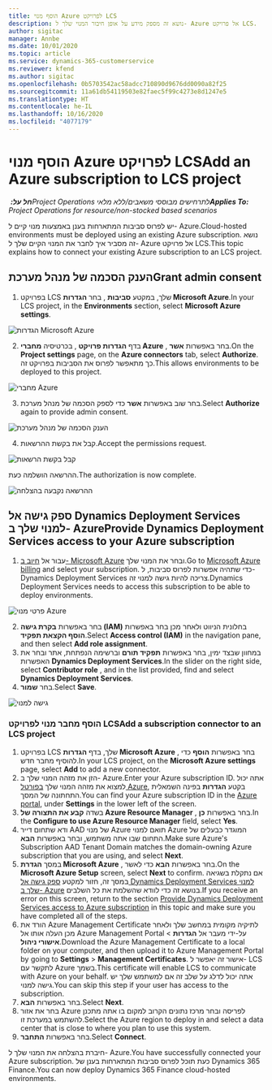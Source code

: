 ```yaml
---
title: הוסף מנוי Azure לפרויקט LCS
description: נושא זה מספק מידע על אופן חיבור המנוי שלך ל- Azure אל פרויקט LCS.
author: sigitac
manager: Annbe
ms.date: 10/01/2020
ms.topic: article
ms.service: dynamics-365-customerservice
ms.reviewer: kfend
ms.author: sigitac
ms.openlocfilehash: 0b5703542ac58adcc710890d9676dd0090a82f25
ms.sourcegitcommit: 11a61db54119503e82faec5f99c4273e8d1247e5
ms.translationtype: HT
ms.contentlocale: he-IL
ms.lasthandoff: 10/16/2020
ms.locfileid: "4077179"
---
```

# <a name="add-an-azure-subscription-to-lcs-project"></a><span data-ttu-id="20b77-103">הוסף מנוי Azure לפרויקט LCS</span><span class="sxs-lookup"><span data-stu-id="20b77-103">Add an Azure subscription to LCS project</span></span>

<span data-ttu-id="20b77-104">_**חל על:** ‏Project Operations לתרחישים מבוססי משאבים/ללא מלאי_</span><span class="sxs-lookup"><span data-stu-id="20b77-104">_**Applies To:** Project Operations for resource/non-stocked based scenarios_</span></span>

<span data-ttu-id="20b77-105">יש לפרוס סביבות המתארחות בענן באמצעות מנוי קיים ל- Azure.</span><span class="sxs-lookup"><span data-stu-id="20b77-105">Cloud-hosted environments must be deployed using an existing Azure subscription.</span></span> <span data-ttu-id="20b77-106">נושא זה מסביר איך לחבר את המנוי הקיים שלך ל- Azure אל פרויקט LCS.</span><span class="sxs-lookup"><span data-stu-id="20b77-106">This topic explains how to connect your existing Azure subscription to an LCS project.</span></span> 

## <a name="grant-admin-consent"></a><span data-ttu-id="20b77-107">הענק הסכמה של מנהל מערכת</span><span class="sxs-lookup"><span data-stu-id="20b77-107">Grant admin consent</span></span>

1. <span data-ttu-id="20b77-108">בפרויקט LCS שלך, במקטע **סביבות** , בחר **הגדרות Microsoft Azure**.</span><span class="sxs-lookup"><span data-stu-id="20b77-108">In your LCS project, in the **Environments** section, select **Microsoft Azure settings**.</span></span>

![הגדרות Microsoft Azure](./media/1MicrosoftAzureSettings.png)

2. <span data-ttu-id="20b77-110">בדף **הגדרות פרויקט** , בכרטיסיה **מחברי Azure** , בחר באפשרות **אשר**.</span><span class="sxs-lookup"><span data-stu-id="20b77-110">On the **Project settings** page, on the **Azure connectors** tab, select **Authorize**.</span></span> <span data-ttu-id="20b77-111">כך מתאפשר לפרוס את הסביבות בפרויקט זה.</span><span class="sxs-lookup"><span data-stu-id="20b77-111">This allows environments to be deployed to this project.</span></span>

![מחברי Azure](./media/2AzureConnectors.png)

3. <span data-ttu-id="20b77-113">בחר שוב באפשרות **אשר** כדי לספק הסכמה של מנהל מערכת.</span><span class="sxs-lookup"><span data-stu-id="20b77-113">Select **Authorize** again to provide admin consent.</span></span>

![הענק הסכמה של מנהל מערכת](./media/3GrantAdminConsent.png)

4. <span data-ttu-id="20b77-115">קבל את בקשת ההרשאות.</span><span class="sxs-lookup"><span data-stu-id="20b77-115">Accept the permissions request.</span></span>

![קבל בקשת הרשאות](./media/4AcceptPermissionRequest.png)

<span data-ttu-id="20b77-117">ההרשאה הושלמה כעת.</span><span class="sxs-lookup"><span data-stu-id="20b77-117">The authorization is now complete.</span></span> 

![ההרשאה נקבעה בהצלחה](./media/5AuthorizationComplete.png)

## <a name="provide-dynamics-deployment-services-access-to-your-azure-subscription"></a><a name="provide"></a><span data-ttu-id="20b77-119">ספק גישה אל Dynamics Deployment Services למנוי שלך ב- Azure</span><span class="sxs-lookup"><span data-stu-id="20b77-119">Provide Dynamics Deployment Services access to your Azure subscription</span></span>

1. <span data-ttu-id="20b77-120">עבור אל [חיוב ב- Microsoft Azure](https://portal.azure.com/#blade/Microsoft\_Azure\_Billing/SubscriptionsBlade) ובחר את המנוי שלך.</span><span class="sxs-lookup"><span data-stu-id="20b77-120">Go to [Microsoft Azure billing](https://portal.azure.com/#blade/Microsoft\_Azure\_Billing/SubscriptionsBlade) and select your subscription.</span></span> <span data-ttu-id="20b77-121">כדי שתהיה אפשרות לפרוס סביבות, ל- Dynamics Deployment Services צריכה להיות גישה למנוי זה.</span><span class="sxs-lookup"><span data-stu-id="20b77-121">Dynamics Deployment Services needs to access this subscription to be able to deploy environments.</span></span>

![פרטי מנוי Azure](./media/6AzureSubscription.png)

2. <span data-ttu-id="20b77-123">בחר באפשרות **בקרת גישה (IAM)** בחלונית הניווט ולאחר מכן בחר באפשרות **הוסף הקצאת תפקיד**.</span><span class="sxs-lookup"><span data-stu-id="20b77-123">Select **Access control (IAM)** in the navigation pane, and then select **Add role assignment**.</span></span>
3. <span data-ttu-id="20b77-124">במחוון שבצד ימין, בחר באפשרות **תפקיד תורם** וברשימה הנפתחת, אתר ובחר את האפשרות **Dynamics Deployment Services**.</span><span class="sxs-lookup"><span data-stu-id="20b77-124">In the slider on the right side, select **Contributor role** , and in the list provided, find and select **Dynamics Deployment Services**.</span></span> 
4. <span data-ttu-id="20b77-125">בחר **שמור**.</span><span class="sxs-lookup"><span data-stu-id="20b77-125">Select **Save**.</span></span>

![גישה למנוי](./media/7SubscriptionAccess.png)

### <a name="add-a-subscription-connector-to-an-lcs-project"></a><span data-ttu-id="20b77-127">הוסף מחבר מנוי לפרויקט LCS</span><span class="sxs-lookup"><span data-stu-id="20b77-127">Add a subscription connector to an LCS project</span></span>

1. <span data-ttu-id="20b77-128">בפרויקט LCS שלך, בדף **הגדרות Microsoft Azure** , בחר באפשרות **הוסף** כדי להוסיף מחבר חדש.</span><span class="sxs-lookup"><span data-stu-id="20b77-128">In your LCS project, on the **Microsoft Azure settings** page, select **Add** to add a new connector.</span></span>
2. <span data-ttu-id="20b77-129">הזן את מזהה המנוי שלך ב- Azure.</span><span class="sxs-lookup"><span data-stu-id="20b77-129">Enter your Azure subscription ID.</span></span> <span data-ttu-id="20b77-130">אתה יכול למצוא את מזהה המנוי שלך [בפורטל Azure](https://ms.portal.azure.com/), בקטע  **הגדרות**  בפינה השמאלית התחתונה של המסך.</span><span class="sxs-lookup"><span data-stu-id="20b77-130">You can find your Azure subscription ID in the [Azure portal](https://ms.portal.azure.com/), under  **Settings**  in the lower left of the screen.</span></span>
3. <span data-ttu-id="20b77-131">בשדה **קבע את התצורה של Azure Resource Manager** , בחר באפשרות **כן**.</span><span class="sxs-lookup"><span data-stu-id="20b77-131">In the **Configure to use Azure Resource Manager** field, select **Yes**.</span></span>
4. <span data-ttu-id="20b77-132">ודא שתחום דייר AAD של מנוי Azure תואם למנוי Azure המוגדר כבעלים של התחום שבו אתה משתמש, ובחר באפשרות **הבא**.</span><span class="sxs-lookup"><span data-stu-id="20b77-132">Make sure Azure's Subscription AAD Tenant Domain matches the domain-owning Azure subscription that you are using, and select **Next**.</span></span>
5. <span data-ttu-id="20b77-133">במסך **הגדרת Microsoft Azure** , בחר באפשרות **הבא** כדי לאשר.</span><span class="sxs-lookup"><span data-stu-id="20b77-133">On the **Microsoft Azure Setup** screen, select **Next** to confirm.</span></span> <span data-ttu-id="20b77-134">אם נתקלת בשגיאה במסך זה, חזור למקטע [ספק גישה אל Dynamics Deployment Services למנוי שלך ב- Azure](#provide) בנושא זה כדי לוודא שהשלמת את כל השלבים.</span><span class="sxs-lookup"><span data-stu-id="20b77-134">If you receive an error on this screen, return to the section [Provide Dynamics Deployment Services access to Azure subscription](#provide) in this topic and make sure you have completed all of the steps.</span></span>
6. <span data-ttu-id="20b77-135">הורד את Azure Management Certificate לתיקיה מקומית במחשב שלך ולאחר מכן העלה אותו אל Azure Management Portal על-ידי מעבר אל **הגדרות** > **אישורי ניהול**.</span><span class="sxs-lookup"><span data-stu-id="20b77-135">Download the Azure Management Certificate to a local folder on your computer, and then upload it to Azure Management Portal by going to **Settings** > **Management Certificates**.</span></span> <span data-ttu-id="20b77-136">אישור זה יאפשר ל- LCS לתקשר עם Azure בשמך.</span><span class="sxs-lookup"><span data-stu-id="20b77-136">This certificate will enable LCS to communicate with Azure on your behalf.</span></span> <span data-ttu-id="20b77-137">אתה יכול לדלג על שלב זה אם למשתמש שלך יש גישה למנוי.</span><span class="sxs-lookup"><span data-stu-id="20b77-137">You can skip this step if your user has access to the subscription.</span></span>
7. <span data-ttu-id="20b77-138">בחר באפשרות  **הבא**.</span><span class="sxs-lookup"><span data-stu-id="20b77-138">Select  **Next**.</span></span>
8. <span data-ttu-id="20b77-139">בחר את אזור Azure לפריסה ובחר מרכז נתונים הקרוב למקום בו אתה מתכנן להשתמש במערכת זו.</span><span class="sxs-lookup"><span data-stu-id="20b77-139">Select the Azure region to deploy in and select a data center that is close to where you plan to use this system.</span></span>
9.  <span data-ttu-id="20b77-140">בחר באפשרות  **התחבר**.</span><span class="sxs-lookup"><span data-stu-id="20b77-140">Select  **Connect**.</span></span>

<span data-ttu-id="20b77-141">חיברת בהצלחה את המנוי שלך ל- Azure.</span><span class="sxs-lookup"><span data-stu-id="20b77-141">You have successfully connected your Azure subscription.</span></span> <span data-ttu-id="20b77-142">כעת תוכל לפרוס סביבות המתארחות בענן של Dynamics 365 Finance.</span><span class="sxs-lookup"><span data-stu-id="20b77-142">You can now deploy Dynamics 365 Finance cloud-hosted environments.</span></span>


